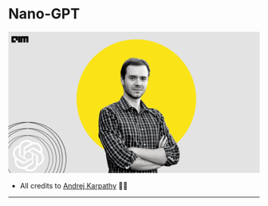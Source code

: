 # Nano-GPT

![Andrej Karpathy](./assets/Andrej-Karpathy.webp)

- All credits to [Andrej Karpathy](https://twitter.com/karpathy) 🙌🏻

---

